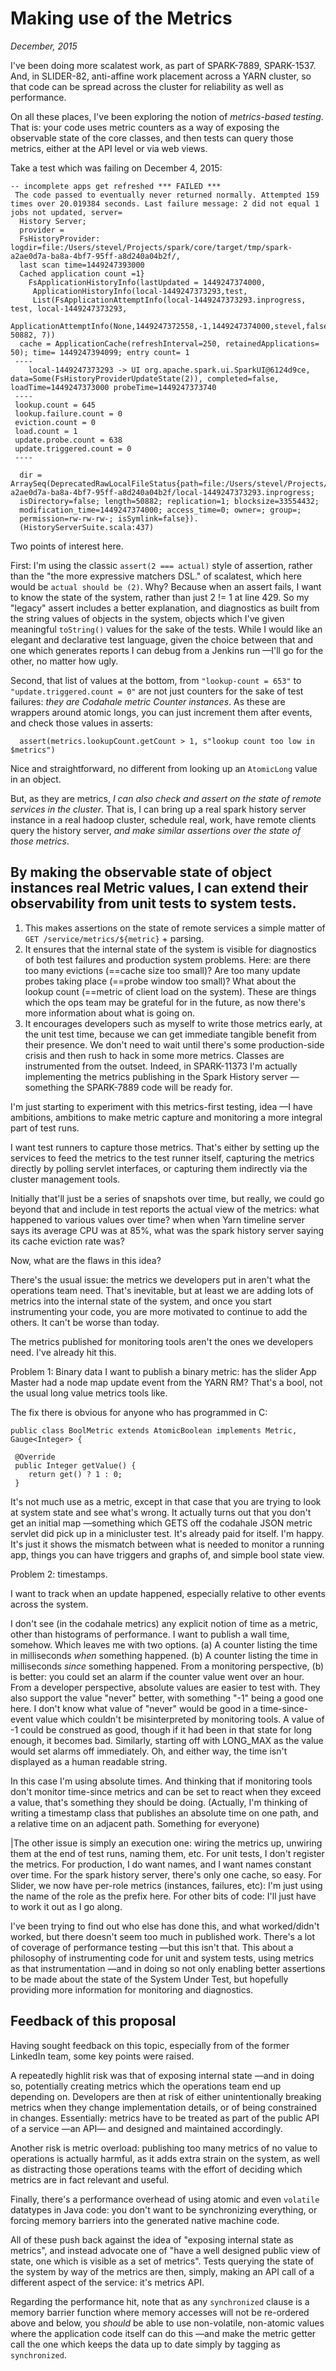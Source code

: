 # Making use of the Metrics

_December, 2015_

I've been doing more scalatest work, as part of SPARK-7889, SPARK-1537. And, in SLIDER-82, anti-affine work placement across a YARN cluster, so that code can be spread across the cluster for reliability as well as performance.


On all these places, I've been exploring the notion of _metrics-based testing_. That is: your code uses metric counters as a way of exposing the observable state of the core classes, and then tests can query those metrics, either at the API level or via web views.

Take a test which was failing on December 4, 2015:

```
-- incomplete apps get refreshed *** FAILED ***
 The code passed to eventually never returned normally. Attempted 159 times over 20.019384 seconds. Last failure message: 2 did not equal 1 jobs not updated, server=
  History Server;
  provider =
  FsHistoryProvider: logdir=file:/Users/stevel/Projects/spark/core/target/tmp/spark-a2ae0d7a-ba8a-4bf7-95ff-a8d240a04b2f/,
  last scan time=1449247393000
  Cached application count =1}
 	FsApplicationHistoryInfo(lastUpdated = 1449247374000,
 	 ApplicationHistoryInfo(local-1449247373293,test,
 	 List(FsApplicationAttemptInfo(local-1449247373293.inprogress, test, local-1449247373293,
 	 ApplicationAttemptInfo(None,1449247372558,-1,1449247374000,stevel,false), 50882, 7))
  cache = ApplicationCache(refreshInterval=250, retainedApplications= 50); time= 1449247394099; entry count= 1
 ----
	local-1449247373293 -> UI org.apache.spark.ui.SparkUI@6124d9ce, data=Some(FsHistoryProviderUpdateState(2)), completed=false, loadTime=1449247373000 probeTime=1449247373740
 ----
 lookup.count = 645
 lookup.failure.count = 0
 eviction.count = 0
 load.count = 1
 update.probe.count = 638
 update.triggered.count = 0
 ----
	
  dir = ArraySeq(DeprecatedRawLocalFileStatus{path=file:/Users/stevel/Projects/spark/core/target/tmp/spark-a2ae0d7a-ba8a-4bf7-95ff-a8d240a04b2f/local-1449247373293.inprogress;
  isDirectory=false; length=50882; replication=1; blocksize=33554432;
  modification_time=1449247374000; access_time=0; owner=; group=;
  permission=rw-rw-rw-; isSymlink=false}).
  (HistoryServerSuite.scala:437)

```

Two points of interest here.

First: I'm using the classic `assert(2 === actual)` style of assertion, rather than the "the more expressive matchers DSL." of scalatest, which here would be `actual should be (2)`. Why? Because when an assert fails, I want to know the state of the system, rather than just 2 != 1 at line 429. So my "legacy" assert includes a better explanation, and diagnostics as built from the string values of objects in the system, objects which I've given meaningful `toString()` values for the sake of the tests. While I would like an elegant and declarative test language, given the choice between that and one which generates reports I can debug from a Jenkins run —I'll go for the other, no matter how ugly.

Second, that list of values at the bottom, from `"lookup-count = 653"` to `"update.triggered.count = 0"` are not just counters for the sake of test failures: _they are Codahale metric Counter instances_. As these are wrappers around atomic longs, you can just increment them after events, and check those values in asserts:
```
  assert(metrics.lookupCount.getCount > 1, s"lookup count too low in $metrics")
```

Nice and straightforward, no different from looking up an `AtomicLong` value in an object.

But, as they are metrics, _I can also check and assert on the state of remote services in the cluster_. That is, I can bring up a real spark history server instance in a real hadoop cluster, schedule real, work, have remote clients query the history server, _and make similar assertions over the state of those metrics_.

## By making the observable state of object instances real Metric values, I can extend their observability from unit tests to system tests. 

1. This makes assertions on the state of remote services a simple matter of `GET /service/metrics/${metric}` + parsing.
1. It ensures that the internal state of the system is visible for diagnostics of both test failures and production system problems. Here: are there too many evictions (==cache size too small)? Are too many update probes taking place (==probe window too small)? What about the lookup count (==metric of client load on the system). These are things which the ops team may be grateful for in the future, as now there's more information about what is going on.
1. It encourages developers such as myself to write those metrics early, at the unit test time, because we can get immediate tangible benefit from their presence. We don't need to wait until there's some production-side crisis and then rush to hack in some more metrics. Classes are instrumented from the outset. Indeed, in SPARK-11373 I'm actually implementing the metrics publishing in the Spark History server —something the SPARK-7889 code will be ready for.

I'm just starting to experiment with this metrics-first testing, idea —I have ambitions, ambitions to make metric capture and monitoring a more integral part of test runs.

I want test runners to capture those metrics. That's either by setting up the services to feed the metrics to the test runner itself, capturing the metrics directly by polling servlet interfaces, or capturing them indirectly via the cluster management tools.

Initially that'll just be a series of snapshots over time, but really, we could go beyond that and include in test reports the actual view of the metrics: what happened to various values over time? when when Yarn timeline server says its average CPU was at 85%, what was the spark history server saying its cache eviction rate was?

Now, what are the flaws in this idea?

There's the usual issue: the metrics we developers put in aren't what the operations team need. That's inevitable, but at least we are adding lots of metrics into the internal state of the system, and once you start instrumenting your code, you are more motivated to continue to add the others. It can't be worse than today.

The metrics published for monitoring tools aren't the ones we developers need. I've already hit this.

Problem 1: Binary data
I want to publish a binary metric: has the slider App Master had a node map update event from the YARN RM? That's a bool, not the usual long value metrics tools like.

The fix there is obvious for anyone who has programmed in C:

```
public class BoolMetric extends AtomicBoolean implements Metric, Gauge<Integer> {

 @Override
 public Integer getValue() {
	return get() ? 1 : 0;
 }
```

It's not much use as a metric, except in that case that you are trying to look at system state and see what's wrong. It actually turns out that you don't get an initial map —something which GETS off the codahale JSON metric servlet did pick up in a minicluster test. It's already paid for itself. I'm happy. It's just it shows the mismatch between what is needed to monitor a running app, things you can have triggers and graphs of, and simple bool state view.

Problem 2: timestamps.

I want to track when an update happened, especially relative to other events across the system.

I don't see (in the codahale metrics) any explicit notion of time as a metric, other than histograms of performance. I want to publish a wall time, somehow. Which leaves me with two options. (a) A counter listing the time in milliseconds *when* something happened. (b) A counter listing the time in milliseconds *since* something happened. From a monitoring perspective, (b) is better: you could set an alarm if the counter value went over an hour. From a developer perspective, absolute values are easier to test with. They also support the value "never" better, with something "-1" being a good one here. I don't know what value of "never" would be good in a time-since-event value which couldn't be misinterpreted by monitoring tools. A value of -1 could be construed as good, though if it had been in that state for long enough, it becomes bad. Similarly, starting off with LONG_MAX as the value would set alarms off immediately. Oh, and either way, the time isn't displayed as a human readable string.

In this case I'm using absolute times. And thinking that if monitoring tools don't monitor time-since metrics and can be set to react when they exceed a value, that's something they should be doing. (Actually, I'm thinking of writing a timestamp class that publishes an absolute time on one path, and a relative time on an adjacent path. Something for everyone)

|The other issue is simply an execution one: wiring the metrics up, unwiring them at the end of test runs, naming them, etc. For unit tests, I don't register the metrics. For production, I do want names, and I want names constant over time. For the spark history server, there's only one cache, so easy. For Slider, we now have per-role metrics (instances, failures, etc): I'm just using the name of the role as the prefix here. For other bits of code: I'll just have to work it out as I go along.


I've been trying to find out who else has done this, and what worked/didn't worked, but there doesn't seem too much in published work. There's a lot of coverage of performance testing —but this isn't that. This about a philosophy of instrumenting code for unit and system tests, using metrics as that instrumentation —and in doing so not only enabling better assertions to be made about the state of the System Under Test, but hopefully providing more information for monitoring and diagnostics.

## Feedback of this proposal

Having sought feedback on this topic, especially from of the former LinkedIn team, some key points were raised.

A repeatedly highlit risk was that of exposing internal state —and in doing so, potentially creating metrics which the operations team end up depending on. Developers are then at risk of either unintentionally breaking metrics when they change implementation details, or of being constrained in changes. Essentially: metrics have to be treated as part of the public API of a service —an API— and designed and maintained accordingly.

Another risk is metric overload: publishing too many metrics of no value to operations
is actually harmful, as it adds extra strain on the system, as well as distracting those operations teams with the effort of deciding which metrics are in fact relevant and useful.

Finally, there's a performance overhead of using atomic and even `volatile` datatypes in Java code: you don't want to be synchronizing everything, or forcing memory barriers into the generated native machine code.

All of these push back against the idea of "exposing internal state as metrics", and instead advocate one of "have a well designed public view of state, one which is visible as a set of metrics". Tests querying the state of the system by way of the metrics are then, simply, making an API call of a different aspect of the service: it's metrics API.

Regarding the performance hit, note that as any `synchronized` clause is a memory barrier function where memory accesses will not be re-ordered above and below, you *should* be able to use non-volatile, non-atomic values where the application code itself can do this —and make the metric getter call the one which keeps the data up to date simply by tagging as `synchronized`. 



